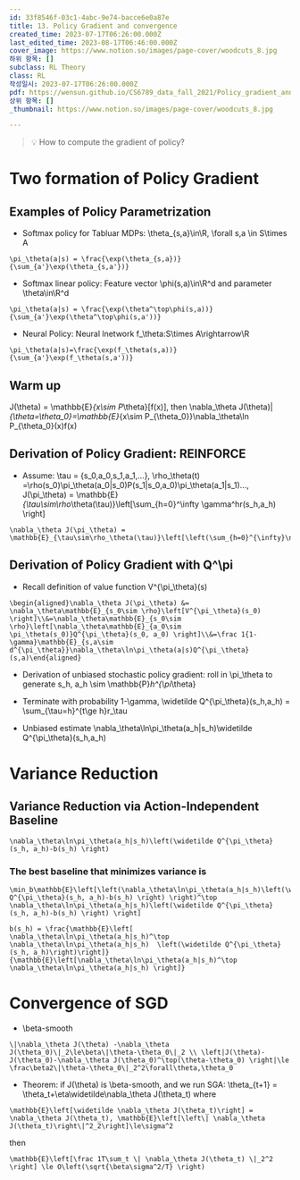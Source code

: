 ```yaml
---
id: 33f8546f-03c1-4abc-9e74-bacce6e0a87e
title: 13. Policy Gradient and convergence
created_time: 2023-07-17T06:26:00.000Z
last_edited_time: 2023-08-17T06:46:00.000Z
cover_image: https://www.notion.so/images/page-cover/woodcuts_8.jpg
하위 항목: []
subclass: RL Theory
class: RL
작성일시: 2023-07-17T06:26:00.000Z
pdf: https://wensun.github.io/CS6789_data_fall_2021/Policy_gradient_annotated.pdf
상위 항목: []
_thumbnail: https://www.notion.so/images/page-cover/woodcuts_8.jpg

---
```


> 💡 How to compute the gradient of policy?

# Two formation of Policy Gradient

## Examples of Policy Parametrization

*   Softmax policy for Tabluar MDPs: \theta\_{s,a}\in\R, \forall s,a \in S\times A

  ```undefined
  \pi_\theta(a|s) = \frac{\exp(\theta_{s,a})}{\sum_{a'}\exp(\theta_{s,a'})}
  ```

*   Softmax linear policy: Feature vector \phi(s,a)\in\R^d and parameter \theta\in\R^d

  ```undefined
  \pi_\theta(a|s) = \frac{\exp(\theta^\top\phi(s,a))}{\sum_{a'}\exp(\theta^\top\phi(s,a'))}
  ```

*   Neural Policy: Neural lnetwork f\_\theta:S\times A\rightarrow\R

  ```undefined
  \pi_\theta(a|s)=\frac{\exp(f_\theta(s,a))}{\sum_{a'}\exp(f_\theta(s,a'))}
  ```

## Warm up

J(\theta) = \mathbb{E}*{x\sim P*\theta}\[f(x)], then \nabla\_\theta J(\theta)|*{\theta=\theta\_0}=\mathbb{E}*{x\sim P\_{\theta\_0}}\nabla\_\theta\ln P\_{\theta\_0}(x)f(x)

## Derivation of Policy Gradient: REINFORCE

*   Assume: \tau = {s\_0,a\_0,s\_1,a\_1,...}, \rho\_\theta(t) =\rho(s\_0)\pi\_\theta(a\_0|s\_0)P(s\_1|s\_0,a\_0)\pi\_\theta(a\_1|s\_1)..., J(\pi\_\theta) = \mathbb{E}*{\tau\sim\rho*\theta(\tau)}\left\[\sum\_{h=0}^\infty \gamma^hr(s\_h,a\_h) \right]

  ```undefined
  \nabla_\theta J(\pi_\theta) = \mathbb{E}_{\tau\sim\rho_\theta(\tau)}\left[\left(\sum_{h=0}^{\infty}\nabla_\theta\ln\pi_\theta(a_h|s_h)\right)R(\tau)\right]
  ```

## Derivation of Policy Gradient with Q^\pi

*   Recall definition of value function V^{\pi\_\theta}(s)

  ```undefined
  \begin{aligned}\nabla_\theta J(\pi_\theta) &= \nabla_\theta\mathbb{E}_{s_0\sim \rho}\left[V^{\pi_\theta}(s_0) \right]\\&=\nabla_\theta\mathbb{E}_{s_0\sim \rho}\left[\nabla_\theta\mathbb{E}_{a_0\sim \pi_\theta(s_0)}Q^{\pi_\theta}(s_0, a_0) \right]\\&=\frac 1{1-\gamma}\mathbb{E}_{s,a\sim d^{\pi_\theta}}\nabla_\theta\ln\pi_\theta(a|s)Q^{\pi_\theta}(s,a)\end{aligned}
  ```

*   Derivation of unbiased stochastic policy gradient: roll in \pi\_\theta to generate s\_h, a\_h \sim \mathbb{P}*h^{\pi*\theta}

  *   Terminate with probability 1-\gamma, \widetilde Q^{\pi\_\theta}(s\_h,a\_h) = \sum\_{\tau=h}^{t\ge h}r\_\tau

  *   Unbiased estimate \nabla\_\theta\ln\pi\_\theta(a\_h|s\_h)\widetilde Q^{\pi\_\theta}(s\_h,a\_h)

# Variance Reduction

## Variance Reduction via Action-Independent Baseline

```undefined
\nabla_\theta\ln\pi_\theta(a_h|s_h)\left(\widetilde Q^{\pi_\theta}(s_h, a_h)-b(s_h) \right)
```

### The best baseline that minimizes variance is

```undefined
\min_b\mathbb{E}\left[\left(\nabla_\theta\ln\pi_\theta(a_h|s_h)\left(\widetilde Q^{\pi_\theta}(s_h, a_h)-b(s_h) \right) \right)^\top \nabla_\theta\ln\pi_\theta(a_h|s_h)\left(\widetilde Q^{\pi_\theta}(s_h, a_h)-b(s_h) \right) \right]
```

```undefined
b(s_h) = \frac{\mathbb{E}\left[ \nabla_\theta\ln\pi_\theta(a_h|s_h)^\top \nabla_\theta\ln\pi_\theta(a_h|s_h)  \left(\widetilde Q^{\pi_\theta}(s_h, a_h)\right)\right]}{\mathbb{E}\left[\nabla_\theta\ln\pi_\theta(a_h|s_h)^\top \nabla_\theta\ln\pi_\theta(a_h|s_h) \right]}
```

# Convergence of SGD

*   \beta-smooth

```undefined
\|\nabla_\theta J(\theta) -\nabla_\theta J(\theta_0)\|_2\le\beta\|\theta-\theta_0\|_2 \\ \left|J(\theta)-J(\theta_0)-\nabla_\theta J(\theta_0)^\top(\theta-\theta_0) \right|\le \frac\beta2\|\theta-\theta_0\|_2^2\forall\theta,\theta_0
```

*   Theorem: if J(\theta) is \beta-smooth, and we run SGA: \theta\_{t+1} = \theta\_t+\eta\widetilde\nabla\_\theta J(\theta\_t) where

  ```undefined
  \mathbb{E}\left[\widetilde \nabla_\theta J(\theta_t)\right] = \nabla_\theta J(\theta_t), \mathbb{E}\left[\left\| \nabla_\theta J(\theta_t)\right\|^2_2\right]\le\sigma^2
  ```

  then

  ```undefined
  \mathbb{E}\left[\frac 1T\sum_t \| \nabla_\theta J(\theta_t) \|_2^2 \right] \le O\left(\sqrt{\beta\sigma^2/T} \right)
  ```
